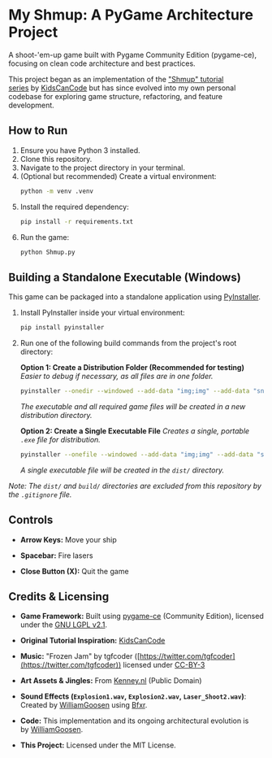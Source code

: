 # My Shmup: A PyGame Architecture Project

A shoot-'em-up game built with Pygame Community Edition (pygame-ce), focusing on clean code architecture and best practices.

This project began as an implementation of the ["Shmup" tutorial series](https://www.youtube.com/playlist?list=PLsk-HSGFjnaH5yghzu7PcOzm9NhsW0Urw) by [KidsCanCode](https://github.com/kidscancode) but has since evolved into my own personal codebase for exploring game structure, refactoring, and feature development.

## How to Run

1.  Ensure you have Python 3 installed.
2.  Clone this repository.
3.  Navigate to the project directory in your terminal.
4.  (Optional but recommended) Create a virtual environment:
    ```bash
    python -m venv .venv
    ```
5.  Install the required dependency:
    ```bash
    pip install -r requirements.txt
    ```
6.  Run the game:
    ```bash
    python Shmup.py
    ```

## Building a Standalone Executable (Windows)

This game can be packaged into a standalone application using [PyInstaller](https://pyinstaller.org/).

1. Install PyInstaller inside your virtual environment:
    ```bash
    pip install pyinstaller
    ```  

2. Run one of the following build commands from the project's root directory:
    
    **Option 1: Create a Distribution Folder (Recommended for testing)**
    *Easier to debug if necessary, as all files are in one folder.*
    ```bash
    pyinstaller --onedir --windowed --add-data "img;img" --add-data "snd;snd" --icon=game_icon.ico main.py
    ```
    *The executable and all required game files will be created in a new distribution directory.*

    **Option 2: Create a Single Executable File**
    *Creates a single, portable `.exe` file for distribution.*
    ```bash
    pyinstaller --onefile --windowed --add-data "img;img" --add-data "snd;snd" --icon=game_icon.ico main.py
    ```
    *A single executable file will be created in the `dist/` directory.*
    

*Note: The `dist/` and `build/` directories are excluded from this repository by the `.gitignore` file.*

## Controls

- **Arrow Keys:** Move your ship
    
- **Spacebar:** Fire lasers
    
- **Close Button (X):** Quit the game
    

## Credits & Licensing

- **Game Framework:** Built using [pygame-ce](https://pyga.me/) (Community Edition), licensed under the [GNU LGPL v2.1](licenses/LGPL-2.1-pygame-ce.txt).

- **Original Tutorial Inspiration:** [KidsCanCode](https://www.youtube.com/c/Kidscancode)
    
- **Music:** "Frozen Jam" by tgfcoder ([https://twitter.com/tgfcoder](https://twitter.com/tgfcoder)) licensed under [CC-BY-3](<http://creativecommons.org/licenses/by/3.0/>)
    
- **Art Assets & Jingles:** From [Kenney.nl](https://kenney.nl/assets) (Public Domain)
    
- **Sound Effects (`Explosion1.wav`, `Explosion2.wav`, `Laser_Shoot2.wav`)**: Created by [WilliamGoosen](https://github.com/WilliamGoosen) using [Bfxr](https://www.bfxr.net/).
    
- **Code:** This implementation and its ongoing architectural evolution is by [WilliamGoosen](https://github.com/WilliamGoosen).
    
- **This Project:** Licensed under the MIT License.